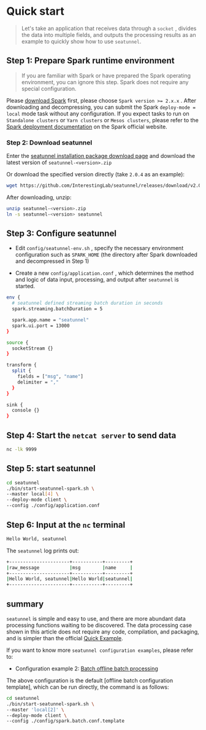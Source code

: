 # Quick start

> Let's take an application that receives data through a `socket` , divides the data into multiple fields, and outputs the processing results as an example to quickly show how to use `seatunnel`.

## Step 1: Prepare Spark runtime environment

> If you are familiar with Spark or have prepared the Spark operating environment, you can ignore this step. Spark does not require any special configuration.

Please [download Spark](https://spark.apache.org/downloads.html) first, please choose `Spark version >= 2.x.x` . After downloading and decompressing, you can submit the Spark `deploy-mode = local` mode task without any configuration. If you expect tasks to run on `Standalone clusters` or `Yarn clusters` or `Mesos clusters`, please refer to the [Spark deployment documentation](https://spark.apache.org/docs/latest/cluster-overview.html) on the Spark official website.

### Step 2: Download seatunnel

Enter the [seatunnel installation package download page](https://github.com/InterestingLab/seatunnel/releases) and download the latest version of `seatunnel-<version>.zip`

Or download the specified version directly (take `2.0.4` as an example):

```bash
wget https://github.com/InterestingLab/seatunnel/releases/download/v2.0.4/waterdrop-dist-2.0.4-2.11.8-release.zip -O seatunnel-2.0.4.zip
```

After downloading, unzip:

```bash
unzip seatunnel-<version>.zip
ln -s seatunnel-<version> seatunnel
```

## Step 3: Configure seatunnel

- Edit `config/seatunnel-env.sh` , specify the necessary environment configuration such as `SPARK_HOME` (the directory after Spark downloaded and decompressed in Step 1)

- Create a new `config/application.conf` , which determines the method and logic of data input, processing, and output after `seatunnel` is started.

```bash
env {
  # seatunnel defined streaming batch duration in seconds
  spark.streaming.batchDuration = 5

  spark.app.name = "seatunnel"
  spark.ui.port = 13000
}

source {
  socketStream {}
}

transform {
  split {
    fields = ["msg", "name"]
    delimiter = ","
  }
}

sink {
  console {}
}
```

## Step 4: Start the `netcat server` to send data

```bash
nc -lk 9999
```

## Step 5: start seatunnel

```bash
cd seatunnel
./bin/start-seatunnel-spark.sh \
--master local[4] \
--deploy-mode client \
--config ./config/application.conf
```

## Step 6: Input at the `nc` terminal

```bash
Hello World, seatunnel
```

The `seatunnel` log prints out:

```bash
+----------------------+-----------+---------+
|raw_message           |msg        |name     |
+----------------------+-----------+---------+
|Hello World, seatunnel|Hello World|seatunnel|
+----------------------+-----------+---------+
```

## summary

`seatunnel` is simple and easy to use, and there are more abundant data processing functions waiting to be discovered. The data processing case shown in this article does not require any code, compilation, and packaging, and is simpler than the official [Quick Example](https://spark.apache.org/docs/latest/streaming-programming-guide.html#a-quick-example).

If you want to know more `seatunnel configuration examples`, please refer to:

- Configuration example 2: [Batch offline batch processing](https://github.com/InterestingLab/seatunnel/blob/dev/config/spark.batch.conf.template)

The above configuration is the default [offline batch configuration template], which can be run directly, the command is as follows:

```bash
cd seatunnel
./bin/start-seatunnel-spark.sh \
--master 'local[2]' \
--deploy-mode client \
--config ./config/spark.batch.conf.template
```

